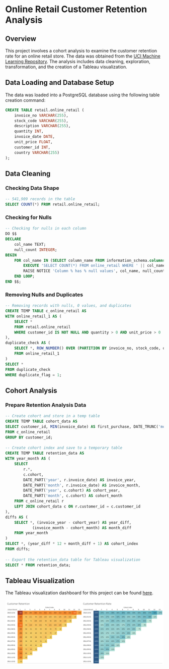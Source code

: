 # Online Retail Customer Retention Analysis

## Overview

This project involves a cohort analysis to examine the customer retention rate for an online retail store. The data was obtained from the [UCI Machine Learning Repository](https://archive.ics.uci.edu/dataset/352/online+retail). The analysis includes data cleaning, exploration, transformation, and the creation of a Tableau visualization.

## Data Loading and Database Setup

The data was loaded into a PostgreSQL database using the following table creation command:

```sql
CREATE TABLE retail.online_retail (
    invoice_no VARCHAR(255),
    stock_code VARCHAR(255),
    description VARCHAR(255),
    quantity INT,
    invoice_date DATE,
    unit_price FLOAT,
    customer_id INT,
    country VARCHAR(255)
);
```

## Data Cleaning

### Checking Data Shape

```sql
-- 541,909 records in the table
SELECT COUNT(*) FROM retail.online_retail;
```

### Checking for Nulls

```sql
-- Checking for nulls in each column
DO $$ 
DECLARE 
    col_name TEXT;
    null_count INTEGER;
BEGIN
    FOR col_name IN (SELECT column_name FROM information_schema.columns WHERE table_name = 'online_retail') LOOP
        EXECUTE 'SELECT COUNT(*) FROM online_retail WHERE ' || col_name || ' IS NULL' INTO null_count;
        RAISE NOTICE 'Column % has % null values', col_name, null_count;
    END LOOP;
END $$;
```

### Removing Nulls and Duplicates

```sql
-- Removing records with nulls, 0 values, and duplicates
CREATE TEMP TABLE c_online_retail AS
WITH online_retail_1 AS (
    SELECT *
    FROM retail.online_retail
    WHERE customer_id IS NOT NULL AND quantity > 0 AND unit_price > 0
),
duplicate_check AS (
    SELECT *, ROW_NUMBER() OVER (PARTITION BY invoice_no, stock_code, quantity ORDER BY invoice_date) AS duplicate_flag
    FROM online_retail_1
)
SELECT * 
FROM duplicate_check
WHERE duplicate_flag = 1;
```

## Cohort Analysis

### Prepare Retention Analysis Data

```sql
-- Create cohort and store in a temp table
CREATE TEMP TABLE cohort_data AS
SELECT customer_id, MIN(invoice_date) AS first_purchase, DATE_TRUNC('month', MIN(invoice_date)) AS cohort
FROM c_online_retail
GROUP BY customer_id;

-- Create cohort index and save to a temporary table
CREATE TEMP TABLE retention_data AS
WITH year_month AS (
    SELECT 
        r.*,
        c.cohort,
        DATE_PART('year', r.invoice_date) AS invoice_year,
        DATE_PART('month', r.invoice_date) AS invoice_month,
        DATE_PART('year', c.cohort) AS cohort_year,
        DATE_PART('month', c.cohort) AS cohort_month
    FROM c_online_retail r
    LEFT JOIN cohort_data c ON r.customer_id = c.customer_id
),
diffs AS (
    SELECT *, (invoice_year - cohort_year) AS year_diff, 
            (invoice_month - cohort_month) AS month_diff
    FROM year_month
)
SELECT *, (year_diff * 12 + month_diff + 1) AS cohort_index 
FROM diffs;

-- Export the retention_data table for Tableau visualization
SELECT * FROM retention_data;
```

## Tableau Visualization

The Tableau visualization dashboard for this project can be found [here](https://public.tableau.com/app/profile/victor.essien.essien/viz/CustomerRetention-CohortAnalysis/Dashboard1).

![tableau dashboard](dashboard.png)
